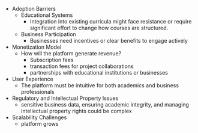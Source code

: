 - Adoption Barriers
	- Educational Systems
		- Integration into existing curricula might face resistance or require significant effort to change how courses are structured.
	- Business Participation
		- Businesses need incentives or clear benefits to engage actively
- Monetization Model
	- How will the platform generate revenue?
		- Subscription fees
		- transaction fees for project collaborations
		- partnerships with educational institutions or businesses
- User Experience
	- The platform must be intuitive for both academics and business professionals
- Regulatory and Intellectual Property Issues
	- sensitive business data, ensuring academic integrity, and managing intellectual property rights could be complex
- Scalability Challenges
	- platform grows
